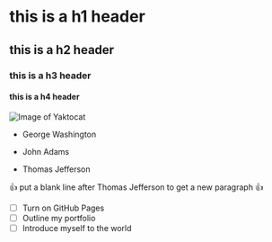 # this is a h1 header
## this is a h2 header
### this is a h3 header
#### this is a h4 header
![Image of Yaktocat](https://octodex.github.com/images/yaktocat.png)
- George Washington
* John Adams
+ Thomas Jefferson

:+1: put a blank line after Thomas Jefferson to get a new paragraph :+1:
- [ ] Turn on GitHub Pages
- [ ] Outline my portfolio
- [ ] Introduce myself to the world

